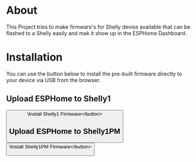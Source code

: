 # About

This Project tries to make firmware's for Shelly devise available that can be flashed to a Shelly easily and mak it show up in the ESPHome Dashboard.

# Installation

You can use the button below to install the pre-built firmware directly to your device via USB from the browser.

<script type="module" src="https://unpkg.com/esp-web-tools@6.1.1/dist/web/install-button.js?module"></script>

<!-- The Buttons may be added while deploying. -->
## Upload ESPHome to Shelly1
<esp-web-install-button manifest="./Shelly1/manifest.json"><button slot="activate">\Install Shelly1 Firmware\</button></esp-web-install-button>
## Upload ESPHome to Shelly1PM
<esp-web-install-button manifest="./Shelly1PM/manifest.json"><button slot="activate">\Install Shelly1PM Firmware\</button></esp-web-install-button>
